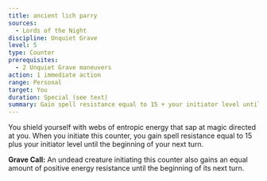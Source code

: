 ```yaml
---
title: ancient lich parry
sources:
  - Lords of the Night
discipline: Unquiet Grave
level: 5
type: Counter
prerequisites:
  - 2 Unquiet Grave maneuvers
action: 1 immediate action
range: Personal
target: You
duration: Special (see text)
summary: Gain spell resistance equal to 15 + your initiator level until the beginning of your next turn.
---
```



You shield yourself with webs of entropic energy that sap at magic directed at you. When you initiate this counter, you gain spell resistance equal to 15 plus your initiator level until the beginning of your next turn.

**Grave Call:** An undead creature initiating this counter also gains an equal amount of positive energy resistance until the beginning of its next turn.

